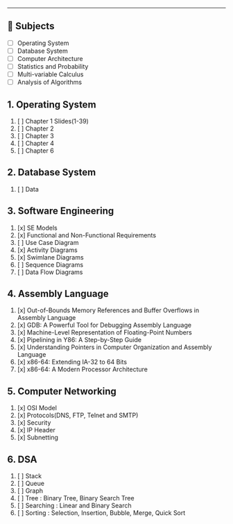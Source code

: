 
---

## 📝 Subjects
- [ ] Operating System
- [ ] Database System
- [ ] Computer Architecture
- [ ] Statistics and Probability
- [ ] Multi-variable Calculus
- [ ] Analysis of Algorithms
## 1. Operating System

1. [ ] Chapter 1 Slides(1-39)
2. [ ] Chapter 2
3. [ ] Chapter 3
4. [ ] Chapter 4
5. [ ] Chapter 6
## 2. Database System

1. [ ] Data

## 3. Software Engineering

1. [x] SE Models
2. [x] Functional and Non-Functional Requirements
3. [ ] Use Case Diagram
4. [x] Activity Diagrams
5. [x] Swimlane Diagrams
6. [ ] Sequence Diagrams
7. [ ] Data Flow Diagrams

## 4. Assembly Language

1. [x] Out-of-Bounds Memory References and Buffer Overflows in Assembly Language
2. [x] GDB: A Powerful Tool for Debugging Assembly Language
3. [x] Machine-Level Representation of Floating-Point Numbers
4. [x] Pipelining in Y86: A Step-by-Step Guide
5. [x] Understanding Pointers in Computer Organization and Assembly Language
6. [x] x86-64: Extending IA-32 to 64 Bits
7. [x] x86-64: A Modern Processor Architecture

## 5. Computer Networking

1. [x] OSI Model
2. [x] Protocols(DNS, FTP, Telnet and SMTP)
3. [x] Security
4. [x] IP Header
5. [x] Subnetting

## 6. DSA

1. [ ] Stack
2. [ ] Queue
3. [ ] Graph
4. [ ] Tree : Binary Tree, Binary Search Tree
5. [ ] Searching : Linear and Binary Search
6. [ ] Sorting : Selection, Insertion, Bubble, Merge, Quick Sort
